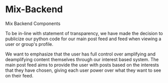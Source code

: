 # Mix-Backend
Mix Backend Components

To be in-line with statement of transparency, we have made the decision to publicize our python code for our main post feed and feed when viewing a user or group's profile. 

We want to emphasize that the user has full control over amplifying and deamplifying content themselves through our interest based system. The main post feed aims to provide the user with posts based on the interests that they have chosen, giving each user power over what they want to see on their feed. 
